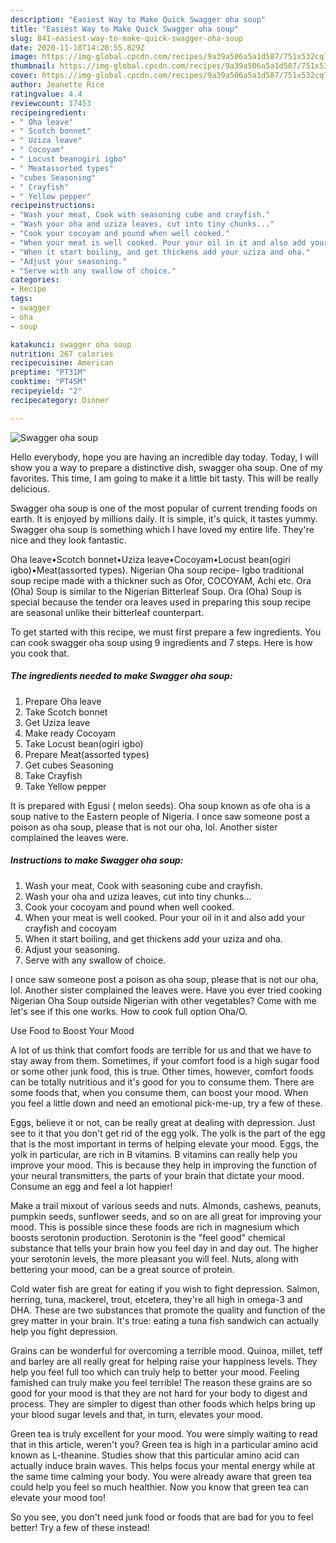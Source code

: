 ```yaml
---
description: "Easiest Way to Make Quick Swagger oha soup"
title: "Easiest Way to Make Quick Swagger oha soup"
slug: 841-easiest-way-to-make-quick-swagger-oha-soup
date: 2020-11-18T14:20:55.829Z
image: https://img-global.cpcdn.com/recipes/9a39a506a5a1d587/751x532cq70/swagger-oha-soup-recipe-main-photo.jpg
thumbnail: https://img-global.cpcdn.com/recipes/9a39a506a5a1d587/751x532cq70/swagger-oha-soup-recipe-main-photo.jpg
cover: https://img-global.cpcdn.com/recipes/9a39a506a5a1d587/751x532cq70/swagger-oha-soup-recipe-main-photo.jpg
author: Jeanette Rice
ratingvalue: 4.4
reviewcount: 17453
recipeingredient:
- " Oha leave"
- " Scotch bonnet"
- " Uziza leave"
- " Cocoyam"
- " Locust beanogiri igbo"
- " Meatassorted types"
- "cubes Seasoning"
- " Crayfish"
- " Yellow pepper"
recipeinstructions:
- "Wash your meat, Cook with seasoning cube and crayfish."
- "Wash your oha and uziza leaves, cut into tiny chunks..."
- "Cook your cocoyam and pound when well cooked."
- "When your meat is well cooked. Pour your oil in it and also add your crayfish and cocoyam"
- "When it start boiling, and get thickens add your uziza and oha."
- "Adjust your seasoning."
- "Serve with any swallow of choice."
categories:
- Recipe
tags:
- swagger
- oha
- soup

katakunci: swagger oha soup 
nutrition: 267 calories
recipecuisine: American
preptime: "PT31M"
cooktime: "PT45M"
recipeyield: "2"
recipecategory: Dinner

---
```



![Swagger oha soup](https://img-global.cpcdn.com/recipes/9a39a506a5a1d587/751x532cq70/swagger-oha-soup-recipe-main-photo.jpg)

Hello everybody, hope you are having an incredible day today. Today, I will show you a way to prepare a distinctive dish, swagger oha soup. One of my favorites. This time, I am going to make it a little bit tasty. This will be really delicious.

Swagger oha soup is one of the most popular of current trending foods on earth. It is enjoyed by millions daily. It is simple, it's quick, it tastes yummy. Swagger oha soup is something which I have loved my entire life. They're nice and they look fantastic.

Oha leave•Scotch bonnet•Uziza leave•Cocoyam•Locust bean(ogiri igbo)•Meat(assorted types). Nigerian Oha soup recipe- Igbo traditional soup recipe made with a thickner such as Ofor, COCOYAM, Achi etc. Ora (Oha) Soup is similar to the Nigerian Bitterleaf Soup. Ora (Oha) Soup is special because the tender ora leaves used in preparing this soup recipe are seasonal unlike their bitterleaf counterpart.


To get started with this recipe, we must first prepare a few ingredients. You can cook swagger oha soup using 9 ingredients and 7 steps. Here is how you cook that.

<!--inarticleads1-->

##### The ingredients needed to make Swagger oha soup:

1. Prepare  Oha leave
1. Take  Scotch bonnet
1. Get  Uziza leave
1. Make ready  Cocoyam
1. Take  Locust bean(ogiri igbo)
1. Prepare  Meat(assorted types)
1. Get cubes Seasoning
1. Take  Crayfish
1. Take  Yellow pepper


It is prepared with Egusi ( melon seeds). Oha soup known as ofe oha is a soup native to the Eastern people of Nigeria. I once saw someone post a poison as oha soup, please that is not our oha, lol. Another sister complained the leaves were. 

<!--inarticleads2-->

##### Instructions to make Swagger oha soup:

1. Wash your meat, Cook with seasoning cube and crayfish.
1. Wash your oha and uziza leaves, cut into tiny chunks...
1. Cook your cocoyam and pound when well cooked.
1. When your meat is well cooked. Pour your oil in it and also add your crayfish and cocoyam
1. When it start boiling, and get thickens add your uziza and oha.
1. Adjust your seasoning.
1. Serve with any swallow of choice.


I once saw someone post a poison as oha soup, please that is not our oha, lol. Another sister complained the leaves were. Have you ever tried cooking Nigerian Oha Soup outside Nigerian with other vegetables? Come with me let&#39;s see if this one works. How to cook full option Oha/O. 

Use Food to Boost Your Mood


A lot of us think that comfort foods are terrible for us and that we have to stay away from them. Sometimes, if your comfort food is a high sugar food or some other junk food, this is true. Other times, however, comfort foods can be totally nutritious and it's good for you to consume them. There are some foods that, when you consume them, can boost your mood. When you feel a little down and need an emotional pick-me-up, try a few of these.

Eggs, believe it or not, can be really great at dealing with depression. Just see to it that you don't get rid of the egg yolk. The yolk is the part of the egg that is the most important in terms of helping elevate your mood. Eggs, the yolk in particular, are rich in B vitamins. B vitamins can really help you improve your mood. This is because they help in improving the function of your neural transmitters, the parts of your brain that dictate your mood. Consume an egg and feel a lot happier!

Make a trail mixout of various seeds and nuts. Almonds, cashews, peanuts, pumpkin seeds, sunflower seeds, and so on are all great for improving your mood. This is possible since these foods are rich in magnesium which boosts serotonin production. Serotonin is the "feel good" chemical substance that tells your brain how you feel day in and day out. The higher your serotonin levels, the more pleasant you will feel. Nuts, along with bettering your mood, can be a great source of protein.

Cold water fish are great for eating if you wish to fight depression. Salmon, herring, tuna, mackerel, trout, etcetera, they're all high in omega-3 and DHA. These are two substances that promote the quality and function of the grey matter in your brain. It's true: eating a tuna fish sandwich can actually help you fight depression. 

Grains can be wonderful for overcoming a terrible mood. Quinoa, millet, teff and barley are all really great for helping raise your happiness levels. They help you feel full too which can truly help to better your mood. Feeling famished can truly make you feel terrible! The reason these grains are so good for your mood is that they are not hard for your body to digest and process. They are simpler to digest than other foods which helps bring up your blood sugar levels and that, in turn, elevates your mood.

Green tea is truly excellent for your mood. You were simply waiting to read that in this article, weren't you? Green tea is high in a particular amino acid known as L-theanine. Studies show that this particular amino acid can actually induce brain waves. This helps focus your mental energy while at the same time calming your body. You were already aware that green tea could help you feel so much healthier. Now you know that green tea can elevate your mood too!

So you see, you don't need junk food or foods that are bad for you to feel better! Try a few of these instead!

